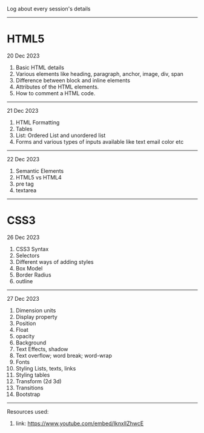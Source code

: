 Log about every session's details

---

# HTML5

20 Dec 2023

1. Basic HTML details
2. Various elements like heading, paragraph, anchor, image, div, span
3. Difference between block and inline elements
4. Attributes of the HTML elements.
5. How to comment a HTML code.

---

21 Dec 2023

1. HTML Formatting
2. Tables
3. List: Ordered List and unordered list
4. Forms and various types of inputs available like text email color etc

---

22 Dec 2023

1. Semantic Elements
2. HTML5 vs HTML4
3. pre tag
4. textarea

---

# CSS3

26 Dec 2023

1. CSS3 Syntax
2. Selectors
3. Different ways of adding styles
4. Box Model
5. Border Radius
6. outline

---

27 Dec 2023

1. Dimension units
2. Display property
3. Position
4. Float
5. opacity
6. Background
7. Text Effects, shadow
8. Text overflow; word break; word-wrap
9. Fonts
10. Styling Lists, texts, links
11. Styling tables
12. Transform (2d 3d)
13. Transitions
14. Bootstrap

---

Resources used:

1. link: https://www.youtube.com/embed/IknxlIZhwcE
